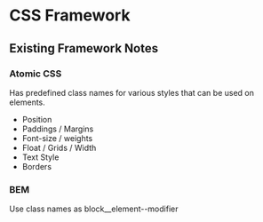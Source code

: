# CSS Framework

## Existing Framework Notes

### Atomic CSS
Has predefined class names for various styles that can be used on elements.
* Position
* Paddings / Margins
* Font-size / weights
* Float / Grids / Width
* Text Style
* Borders

### BEM
Use class names as block__element--modifier